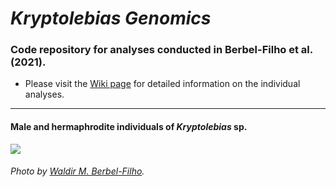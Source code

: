 # _Kryptolebias Genomics_

### Code repository for analyses conducted in Berbel-Filho et al. (2021).

- Please visit the [Wiki page](https://github.com/layka-pacheco/KryptolebiasGenomics/wiki) for detailed information on the individual analyses.

***


#### Male and hermaphrodite individuals of _Kryptolebias_ sp.

![](https://github.com/layka-pacheco/KryptolebiasGenomics/blob/main/KG--Pipeline/KG--GitHubAuxiliaryFiles/KG--RepositoryImage.jpeg)

###### Photo by [Waldir M. Berbel-Filho](https://github.com/waldirmbf).
